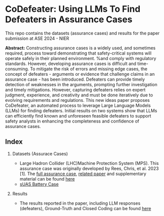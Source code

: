 # CoDefeater: Using LLMs To Find Defeaters in Assurance Cases

This repo contains the datasets (assurance cases) and results for the paper submission at ASE 2024 - NIER

**Abstract:** Constructing assurance cases is a widely used, and sometimes required, process toward demonstrating that safety-critical systems will operate safely in their planned environment. %and comply with regulatory standards. However, developing assurance cases is difficult and time-consuming. To mitigate the risk of errors and missing edge cases, the concept of defeaters - arguments or evidence that challenge claims in an assurance case - has been introduced. Defeaters can provide timely detection of weaknesses in the arguments, prompting further investigation and timely mitigations. However, capturing defeaters relies on expert judgment, experience, and creativity and must be done iteratively due to evolving requirements and regulations. This new ideas paper proposes CoDefeater, an automated process to leverage Large Language Models (LLMs) for finding defeaters. Initial results on two systems show that LLMs can efficiently find known and unforeseen feasible defeaters to support safety analysts in enhancing the completeness and confidence of assurance cases.


## Index

1. Datasets (Assurace Cases) <br>
	- Large Hadron Collider (LHC)Machine Protection System (MPS). This assurance case was originally developed by Rees, Chris, et al. 2023 [1]. The [full assurance case](https://cds.cern.ch/record/2854725/files/LHC%20MPS%20-%20Original%20EA_argument%20+%20Preamble.pdf), [related paper](https://cds.cern.ch/record/2854725/files/Manuscript.pdf) and supplementary material can be found [here](https://cds.cern.ch/record/2854725) <br>
	- [sUAS Battery Case](sUASBatterySafetyCase-Drawing) <br>

2. Results <br>
	- The results reported in the paper, including LLM responses (defeaters), Ground-Truth and Closed Coding can be found [here](Results.xlsx) 

